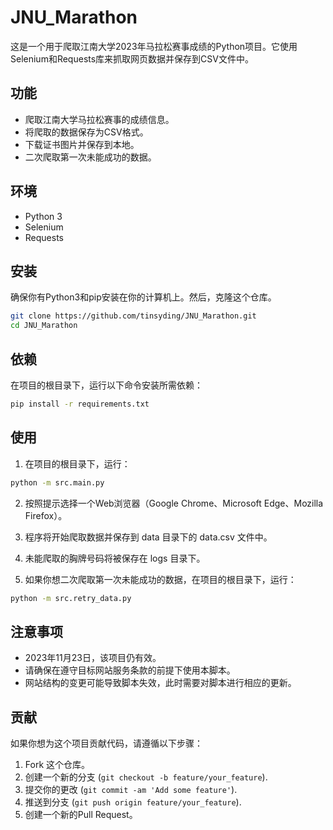 # JNU_Marathon

这是一个用于爬取江南大学2023年马拉松赛事成绩的Python项目。它使用Selenium和Requests库来抓取网页数据并保存到CSV文件中。

## 功能

- 爬取江南大学马拉松赛事的成绩信息。
- 将爬取的数据保存为CSV格式。
- 下载证书图片并保存到本地。
- 二次爬取第一次未能成功的数据。

## 环境

- Python 3
- Selenium
- Requests

## 安装

确保你有Python3和pip安装在你的计算机上。然后，克隆这个仓库。

```bash
git clone https://github.com/tinsyding/JNU_Marathon.git
cd JNU_Marathon
```

## 依赖

在项目的根目录下，运行以下命令安装所需依赖：

```bash
pip install -r requirements.txt
```

## 使用

1. 在项目的根目录下，运行：

```bash
python -m src.main.py
```

2. 按照提示选择一个Web浏览器（Google Chrome、Microsoft Edge、Mozilla Firefox）。
3. 程序将开始爬取数据并保存到 data 目录下的 data.csv 文件中。
4. 未能爬取的胸牌号码将被保存在 logs 目录下。

5. 如果你想二次爬取第一次未能成功的数据，在项目的根目录下，运行：
```bash
python -m src.retry_data.py
```

## 注意事项

- 2023年11月23日，该项目仍有效。
- 请确保在遵守目标网站服务条款的前提下使用本脚本。
- 网站结构的变更可能导致脚本失效，此时需要对脚本进行相应的更新。

## 贡献
如果你想为这个项目贡献代码，请遵循以下步骤：

1. Fork 这个仓库。
2. 创建一个新的分支 (`git checkout -b feature/your_feature`).
3. 提交你的更改 (`git commit -am 'Add some feature'`).
4. 推送到分支 (`git push origin feature/your_feature`).
5. 创建一个新的Pull Request。
